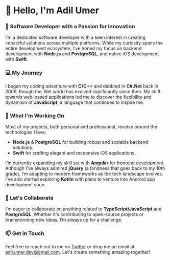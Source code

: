 # 👋 Hello, I'm Adil Umer

### 🌟 Software Developer with a Passion for Innovation

I’m a dedicated software developer with a keen interest in creating impactful solutions across multiple platforms. While my curiosity spans the entire development ecosystem, I've honed my focus on backend development with **Node.js** and **PostgreSQL**, and native iOS development with **Swift**.

### 💻 My Journey
I began my coding adventure with **C/C++** and dabbled in **C#.Net** back in 2009, though the .Net world has evolved significantly since then. My shift towards web-based applications led me to discover the flexibility and dynamism of **JavaScript**, a language that continues to inspire me.

### 🔧 What I'm Working On
Most of my projects, both personal and professional, revolve around the technologies I love:

- **Node.js** & **PostgreSQL** for building robust and scalable backend solutions.
- **Swift** for crafting elegant and responsive iOS applications.

I’m currently expanding my skill set with **Angular** for frontend development. Although I’ve always admired **jQuery** (a fondness that goes back to my 10th grade), I’m adapting to modern frameworks as the tech landscape evolves. I’ve also started exploring **Kotlin** with plans to venture into Android app development soon.

### 🤝 Let's Collaborate
I’m eager to collaborate on anything related to **TypeScript/JavaScript** and **PostgreSQL**. Whether it's contributing to open-source projects or brainstorming new ideas, I’m always up for a challenge.

### 📫 Get in Touch
Feel free to reach out to me on [Twitter](https://twitter.com/adilumer_) or drop me an email at [adil.umer.dev@gmail.com](mailto:adil.umer.dev@gmail.com). Let's create something amazing together!
